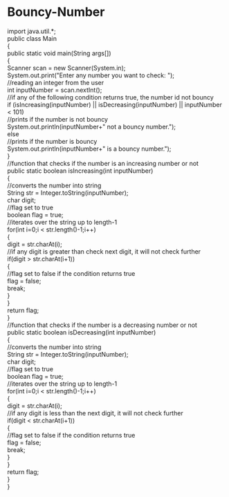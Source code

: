 # Bouncy-Number
import java.util.*;  
public class Main  
{  
public static void main(String args[])   
{  
Scanner scan = new Scanner(System.in);  
System.out.print("Enter any number you want to check: ");  
//reading an integer from the user  
int inputNumber = scan.nextInt();  
//if any of the following condition returns true, the number id not bouncy   
if (isIncreasing(inputNumber) || isDecreasing(inputNumber) || inputNumber < 101)  
//prints if the number is not bouncy  
System.out.println(inputNumber+" not a bouncy number.");  
else  
//prints if the number is bouncy  
System.out.println(inputNumber+" is a bouncy number.");  
}  
//function that checks if the number is an increasing number or not  
public static boolean isIncreasing(int inputNumber)   
{  
//converts the number into string  
String str = Integer.toString(inputNumber);  
char digit;  
//flag set to true  
boolean flag = true;  
//iterates over the string up to length-1  
for(int i=0;i < str.length()-1;i++)   
{  
digit = str.charAt(i);  
//if any digit is greater than check next digit, it will not check further  
if(digit > str.charAt(i+1))   
{  
//flag set to false if the condition returns true     
flag = false;  
break;  
}      
}  
return flag;  
}  
//function that checks if the number is a decreasing number or not  
public static boolean isDecreasing(int inputNumber)   
{  
//converts the number into string  
String str = Integer.toString(inputNumber);  
char digit;  
//flag set to true  
boolean flag = true;  
//iterates over the string up to length-1  
for(int i=0;i < str.length()-1;i++)   
{  
digit = str.charAt(i);  
//if any digit is less than the next digit, it will not check further  
if(digit < str.charAt(i+1))   
{  
//flag set to false if the condition returns true     
flag = false;  
break;  
}      
}  
return flag;          
}  
}  
